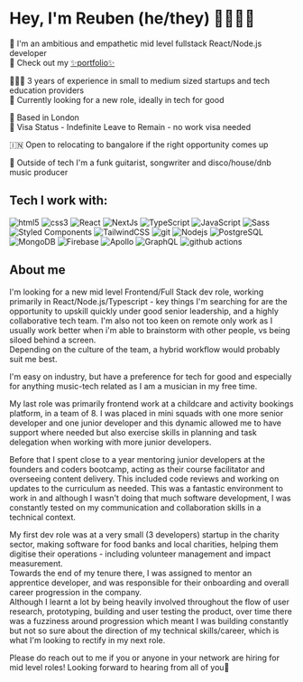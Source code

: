 # Hey, I'm Reuben (he/they) 🎸🏳️‍🌈🤘

👋 I'm an ambitious and empathetic mid level fullstack React/Node.js developer  
🦆 Check out my [✨portfolio✨](https://reubengt.github.io)


👨🏽‍💼 3 years of experience in small to medium sized startups and tech education providers  
👀 Currently looking for a new role, ideally in tech for good

📍 Based in London  
📄 Visa Status - Indefinite Leave to Remain - no work visa needed

🇮🇳 Open to relocating to bangalore if the right opportunity comes up

🎸 Outside of tech I'm a funk guitarist, songwriter and disco/house/dnb music producer

## Tech I work with:
<p>
  <img alt="html5" src="https://img.shields.io/badge/-HTML5-E34F26?style=for-the-badge&logo=html5&logoColor=white" />
  <img alt="css3" src="https://img.shields.io/badge/-CSS3-1572B6?style=for-the-badge&logo=css3&logoColor=white" />
  <img alt="React" src="https://img.shields.io/badge/-React-45b8d8?style=for-the-badge&logo=react&logoColor=white" />
  <img alt="NextJs" src="https://img.shields.io/badge/-NextJs-000000?style=for-the-badge&logo=nextdotjs&logoColor=white" />
  <img alt="TypeScript" src="https://img.shields.io/badge/-TypeScript-007ACC?style=for-the-badge&logo=typescript&logoColor=white" />
  <img alt="JavaScript" src="https://img.shields.io/badge/-JavaScript-F7DF1E?style=for-the-badge&logo=javascript&logoColor=black" />
  <img alt="Sass" src="https://img.shields.io/badge/-Sass-CC6699?style=for-the-badge&logo=sass&logoColor=white" />
  <img alt="Styled Components" src="https://img.shields.io/badge/-Styled_Components-db7092?style=for-the-badge&logo=styled-components&logoColor=white" />
  <img alt="TailwindCSS" src="https://img.shields.io/badge/-Tailwind_CSS-06B6D4?style=for-the-badge&logo=tailwindcss&logoColor=white" />
  <img alt="git" src="https://img.shields.io/badge/-Git-F05032?style=for-the-badge&logo=git&logoColor=white" />
  <img alt="Nodejs" src="https://img.shields.io/badge/-Nodejs-43853d?style=for-the-badge&logo=Node.js&logoColor=white" />
  <img alt="PostgreSQL" src="https://img.shields.io/badge/-PostgreSQL-4169E1?style=for-the-badge&logo=postgresql&logoColor=white" />
  <img alt="MongoDB" src="https://img.shields.io/badge/-MongoDB-13aa52?style=for-the-badge&logo=mongodb&logoColor=white" />
  <img alt="Firebase" src="https://img.shields.io/badge/-Firebase-FFCA28?style=for-the-badge&logo=firebase&logoColor=black" />
  <img alt="Apollo" src="https://img.shields.io/badge/-Apollo%20GraphQL-311C87?style=for-the-badge&logo=apollo-graphql&logoColor=white" />
  <img alt="GraphQL" src="https://img.shields.io/badge/-GraphQL-E10098?style=for-the-badge&logo=graphql&logoColor=white" />
  <img alt="github actions" src="https://img.shields.io/badge/-Github_Actions-2088FF?style=for-the-badge&logo=github-actions&logoColor=white" />
</p>

## About me

I'm looking for a new mid level Frontend/Full Stack dev role, working primarily in React/Node.js/Typescript - key things I'm searching for are the opportunity to upskill quickly under good senior leadership, and a highly collaborative tech team. I'm also not too keen on remote only work as I usually work better when i'm able to brainstorm with other people, vs being siloed behind a screen.   
Depending on the culture of the team, a hybrid workflow would probably suit me best.

I'm easy on industry, but have a preference for tech for good and especially for anything music-tech related as I am a musician in my free time.

My last role was primarily frontend work at a childcare and activity bookings platform, in a team of 8. I was placed in mini squads with one more senior developer and one junior developer and this dynamic allowed me to have support where needed but also exercise skills in planning and task delegation when working with more junior developers. 

Before that I spent close to a year mentoring junior developers at the founders and coders bootcamp, acting as their course facilitator and overseeing content delivery. This included code reviews and working on updates to the curriculum as needed. This was a fantastic environment to work in and although I wasn't doing that much software development, I was constantly tested on my communication and collaboration skills in a technical context.

My first dev role was at a very small (3 developers) startup in the charity sector, making software for food banks and local charities, helping them digitise their operations - including volunteer management and impact measurement.  
Towards the end of my tenure there, I was assigned to mentor an apprentice developer, and was responsible for their onboarding and overall career progression in the company.  
Although I learnt a lot by being heavily involved throughout the flow of user research, prototyping, building and user testing the product, over time there was a fuzziness around progression which meant I was building constantly but not so sure about the direction of my technical skills/career, which is what I'm looking to rectify in my next role.

Please do reach out to me if you or anyone in your network are hiring for mid level roles! Looking forward to hearing from all of you💖
